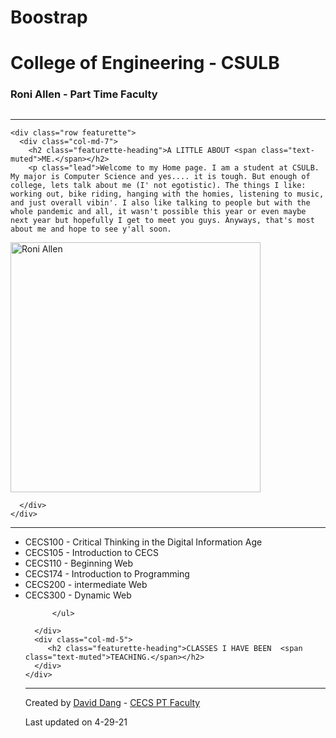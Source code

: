 # Boostrap
<!DOCTYPE html>
<html lang="en">
<head>
  <title>David Dang - A little about me</title>
  <meta charset="utf-8">
  <meta name="viewport" content="width=device-width, initial-scale=1">
  <link rel="stylesheet" href="https://maxcdn.bootstrapcdn.com/bootstrap/4.5.2/css/bootstrap.min.css">
  
<link rel="stylesheet" href="https://use.fontawesome.com/releases/v5.7.0/css/all.css" integrity="sha384-lZN37f5QGtY3VHgisS14W3ExzMWZxybE1SJSEsQp9S+oqd12jhcu+A56Ebc1zFSJ" crossorigin="anonymous">
    
  <script src="https://ajax.googleapis.com/ajax/libs/jquery/3.5.1/jquery.min.js"></script>
  <script src="https://cdnjs.cloudflare.com/ajax/libs/popper.js/1.16.0/umd/popper.min.js"></script>
  <script src="https://maxcdn.bootstrapcdn.com/bootstrap/4.5.2/js/bootstrap.min.js"></script>
  
</head>
<body>

<div class="jumbotron text-center" style="margin-bottom:0">
    <h1>College of Engineering - CSULB </h1>
  <h3>Roni Allen - Part Time Faculty <i class="fas fa-university" style="font-size:60px;color:gold;text-shadow:2px 2px 4px #000000;"></i></h3>

</div>


<div class="container" style="margin-top:30px">
    
 <hr class="featurette-divider">

    <div class="row featurette">
      <div class="col-md-7">
        <h2 class="featurette-heading">A LITTLE ABOUT <span class="text-muted">ME.</span></h2>
        <p class="lead">Welcome to my Home page. I am a student at CSULB. My major is Computer Science and yes.... it is tough. But enough of college, lets talk about me (I' not egotistic). The things I like: working out, bike riding, hanging with the homies, listening to music, and just overall vibin'. I also like talking to people but with the whole pandemic and all, it wasn't possible this year or even maybe next year but hopefully I get to meet you guys. Anyways, that's most about me and hope to see y'all soon.
</p>
      </div>
      <div class="col-md-5">
        <img src="allenr6x6.jpg" alt="Roni Allen" width="400" height="400">

      </div>
    </div>
 
   <hr class="featurette-divider">
    
<div class="row featurette">
      <div class="col-md-7">
          <ul>
          <li>CECS100 - Critical Thinking in the Digital Information Age</li>  
            <li>CECS105 - Introduction to CECS</li>
          <li>CECS110 - Beginning Web</li>
            <li>CECS174 - Introduction to Programming</li>
            <li>CECS200 - intermediate Web</li>
            <li>CECS300 - Dynamic Web</li>
          
          </ul>
        
      </div>
      <div class="col-md-5">
         <h2 class="featurette-heading">CLASSES I HAVE BEEN  <span class="text-muted">TEACHING.</span></h2>
      </div>
    </div>
 
   <hr class="featurette-divider">    
    
<div class="jumbotron text-center" style="margin-bottom:0">
  <p>Created by <a href="mailto:David.Dang01@student.csulb.edu">David Dang</a> -  <a href="https://www.csulb.edu/college-of-engineering/roni-allen" target="_blank">CECS PT Faculty</a></p><p>Last updated on 4-29-21</p>
    <i class="fas fa-chalkboard-teacher" style="font-size:60px;color:gold;text-shadow:2px 2px 4px #000000;"></i>
</div>
    </div>
</body>
</html>

